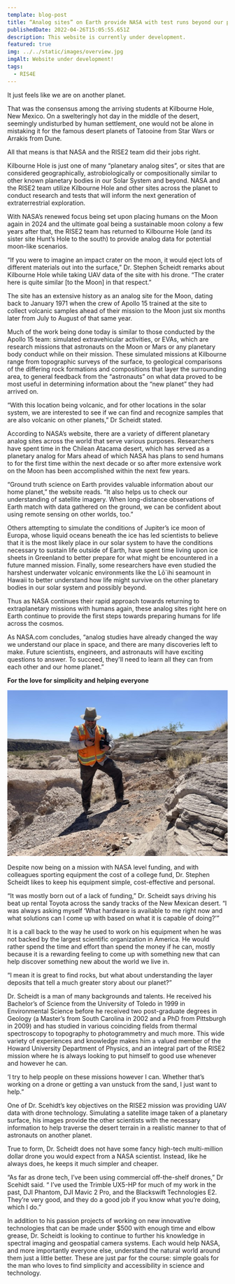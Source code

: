 ```yaml
---
template: blog-post
title: “Analog sites” on Earth provide NASA with test runs beyond our planet
publishedDate: 2022-04-26T15:05:55.651Z
description: This website is currently under development.
featured: true
img: ../../static/images/overview.jpg
imgAlt: Website under development!
tags:
  - RIS4E
---
```

It just feels like we are on another planet.

That was the consensus among the arriving students at Kilbourne Hole, New Mexico. On a swelteringly hot day in the middle of the desert, seemingly undisturbed by human settlement, one would not be alone in mistaking it for the famous desert planets of Tatooine from Star Wars or Arrakis from Dune. 

All that means is that NASA and the RISE2 team did their jobs right.

Kilbourne Hole is just one of many “planetary analog sites”, or sites that are considered geographically, astrobiologically or compositionally similar to other known planetary bodies in our Solar System and beyond. NASA and the RISE2 team utilize Kilbourne Hole and other sites across the planet to conduct research and tests that will inform the next generation of extraterrestrial exploration.

With NASA’s renewed focus being set upon placing humans on the Moon again in 2024 and the ultimate goal being a sustainable moon colony a few years after that, the RISE2 team has returned to Kilbourne Hole (and its sister site Hunt’s Hole to the south) to provide analog data for potential moon-like scenarios. 

“If you were to imagine an impact crater on the moon, it would eject lots of different materials out into the surface,” Dr. Stephen Scheidt remarks about Kilbourne Hole while taking UAV data of the site with his drone. “The crater here is quite similar \[to the Moon] in that respect.”

The site has an extensive history as an analog site for the Moon, dating back to January 1971 when the crew of Apollo 15 trained at the site to collect volcanic samples ahead of their mission to the Moon just six months later from July to August of that same year.

Much of the work being done today is similar to those conducted by the Apollo 15 team: simulated extravehicular activities, or EVAs, which are research missions that astronauts on the Moon or Mars or any planetary body conduct while on their mission. These simulated missions at Kilbourne range from topographic surveys of the surface, to geological comparisons of the differing rock formations and compositions that layer the surrounding area, to general feedback from the “astronauts” on what data proved to be most useful in determining information about the “new planet” they had arrived on.

“With this location being volcanic, and for other locations in the solar system, we are interested to see if we can find and recognize samples that are also volcanic on other planets,” Dr Scheidt stated.

According to NASA’s website, there are a variety of different planetary analog sites across the world that serve various purposes. Researchers have spent time in the Chilean Atacama desert, which has served as a planetary analog for Mars ahead of which NASA has plans to send humans to for the first time within the next decade or so after more extensive work on the Moon has been accomplished within the next few years.

“Ground truth science on Earth provides valuable information about our home planet,” the website reads. “It also helps us to check our understanding of satellite imagery. When long-distance observations of Earth match with data gathered on the ground, we can be confident about using remote sensing on other worlds, too.”

Others attempting to simulate the conditions of Jupiter’s ice moon of Europa, whose liquid oceans beneath the ice has led scientists to believe that it is the most likely place in our solar system to have the conditions necessary to sustain life outside of Earth, have spent time living upon ice sheets in Greenland to better prepare for what might be encountered in a future manned mission. Finally, some researchers have even studied the harshest underwater volcanic environments like the Lō`ihi seamount in Hawaii to better understand how life might survive on the other planetary bodies in our solar system and possibly beyond.

Thus as NASA continues their rapid approach towards returning to extraplanetary missions with humans again, these analog sites right here on Earth continue to provide the first steps towards preparing humans for life across the cosmos.

As NASA.com concludes, “analog studies have already changed the way we understand our place in space, and there are many discoveries left to make. Future scientists, engineers, and astronauts will have exciting questions to answer. To succeed, they'll need to learn all they can from each other and our home planet.”

**For the love for simplicity and helping everyone**

![](../../static/images/overview2.jpg)



Despite now being on a mission with NASA level funding, and with colleagues sporting equipment the cost of a college fund, Dr. Stephen Scheidt likes to keep his equipment simple, cost-effective and personal. 

“It was mostly born out of a lack of funding,” Dr. Scheidt says driving his beat up rental Toyota across the sandy tracks of the New Mexican desert. “I was always asking myself ‘What hardware is available to me right now and what solutions can I come up with based on what it is capable of doing?’”

It is a call back to the way he used to work on his equipment when he was not backed by the largest scientific organization in America. He would rather spend the time and effort than spend the money if he can, mostly because it is a rewarding feeling to come up with something new that can help discover something new about the world we live in.

“I mean it is great to find rocks, but what about understanding the layer deposits that tell a much greater story about our planet?”

Dr. Scheidt is a man of many backgrounds and talents. He received his Bachelor’s of Science from the University of Toledo in 1999 in Environmental Science before he received two post-graduate degrees in Geology (a Master’s from South Carolina in 2002 and a PhD from Pittsburgh in 2009) and has studied in various coinciding fields from thermal spectroscopy to topography to photogrammetry and much more. This wide variety of experiences and knowledge makes him a valued member of the Howard University Department of Physics, and an integral part of the RISE2 mission where he is always looking to put himself to good use whenever and however he can.

‘I try to help people on these missions however I can. Whether that’s working on a drone or getting a van unstuck from the sand, I just want to help.”

One of Dr. Scehidt’s key objectives on the RISE2 mission was providing UAV data with drone technology. Simulating a satellite image taken of a planetary surface, his images provide the other scientists with the necessary information to help traverse the desert terrain in a realistic manner to that of astronauts on another planet. 

True to form, Dr. Scheidt does not have some fancy high-tech multi-million dollar drone you would expect from a NASA scientist. Instead, like he always does, he keeps it much simpler and cheaper.

“As far as drone tech, I’ve been using commercial off-the-shelf drones,” Dr Scehidt said. “ I’ve used the Trimble UX5-HP for much of my work in the past, DJI Phantom, DJI Mavic 2 Pro, and the Blackswift Technologies E2. They’re very good, and they do a good job if you know what you’re doing, which I do.”

In addition to his passion projects of working on new innovative technologies that can be made under $500 with enough time and elbow grease, Dr. Scheidt is looking to continue to further his knowledge in spectral imaging and geospatial camera systems. Each would help NASA, and more importantly everyone else, understand the natural world around them just a little better. These are just par for the course: simple goals for the man who loves to find simplicity and accessibility in science and technology.